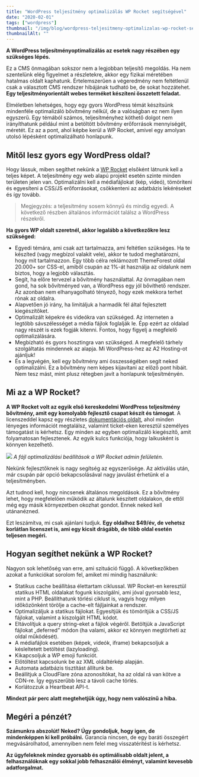 ```yaml
---
title: "WordPress teljesítmény optimalizálás WP Rocket segítségével"
date: "2020-02-01"
tags: ["wordpress"]
thumbnail: "/img/blog/wordpress-teljesitmeny-optimalizalas-wp-rocket-segitsegevel.jpg"
thumbnailAlt: ""
---
```


**A WordPress teljesítményoptimalizálás az esetek nagy részében egy szükséges lépés.**

Ez a CMS önmagában sokszor nem a legjobban teljesítő megoldás. Ha nem szentelünk elég figyelmet a részletekre, akkor egy fizikai méretében hatalmas oldalt kaphatunk. Értelemszerűen a végeredmény nem feltétlenül csak a választott CMS rendszer hibájának tudható be, de sokat hozzátehet. **Egy teljesítményorientált webes terméket készíteni összetett feladat.**

Elméletben lehetséges, hogy egy gyors WordPress témát készítsünk mindenféle optimalizáló bővítmény nélkül, de a valóságban ez nem ilyen egyszerű. Egy témából számos, teljesítményhez köthető dolgot nem irányíthatunk például mint a betöltött bővítmény erőforrások mennyiségét, méretét. Ez az a pont, ahol képbe kerül a WP Rocket, amivel egy amolyan utolsó lépésként optimalizálható honlapunk.

## Mitől lesz gyors egy WordPress oldal?

Hogy lássuk, miben segíthet nekünk a [WP Rocket](https://wp-rocket.me/) elsőként látnunk kell a teljes képet. A teljesítmény egy web alapú projekt esetén szinte minden területen jelen van. Optimalizálni kell a médiafájlokat (kép, videó), tömöríteni és egyesíteni a CSS/JS erőforrásokat, csökkenteni az adatbázis lekéréseket és így tovább.

> Megjegyzés: a teljesítmény sosem könnyű és mindig egyedi. A következő részben általános információt találsz a WordPress részekről.

**Ha gyors WP oldalt szeretnél, akkor legalább a következőkre lesz szükséged:**

- Egyedi témára, ami csak azt tartalmazza, ami feltétlen szükséges. Ha te készíted (vagy megbízol valakit vele), akkor te tudod meghatározni, hogy mit tartalmazzon. Egy több célra reklámozott ThemeForest oldal 20.000+ sor CSS-el, amiből csupán az 1%-át használja az oldalunk nem biztos, hogy a legjobb választás.
- Segít, ha előre tervezel a bővítmény használattal. Az önmagában nem gond, ha sok bővítményed van, a WordPress egy jól bővíthető rendszer. Az azonban nem elhanyagolható tényező, hogy ezek mekkora terhet rónak az oldalra.
- Alapvetően jó irány, ha limitáljuk a harmadik fél által fejlesztett kiegészítőket.
- Optimalizált képekre és videókra van szükséged. Az interneten a legtöbb sávszélességet a média fájlok foglalják le. Épp ezért az oldalad nagy részét is ezek fogják kitenni. Fontos, hogy figyelj a megfelelő optimalizálására.
- Megbízható és gyors hosztingra van szükséged. A megfelelő tárhely szolgáltatás mindennek az alapja. Mi WordPress-hez az A2 Hosting-ot ajánljuk!
- És a legvégén, kell egy bővítmény ami összességében segít neked optimalizálni. Ez a bővítmény nem képes kijavítani az előző pont hibáit. Nem tesz mást, mint plusz rétegben javít a honlapunk teljesítményén.

## Mi az a WP Rocket?

**A WP Rocket volt az egyik első kereskedelmi WordPress teljesítmény bővítmény, amit egy komolyabb fejlesztő csapat készít és támogat**. A licenszeddel kapsz egy részletes [dokumentációs oldalt](https://docs.wp-rocket.me/), ahol minden lényeges információt megtalálsz, valamint ticket-eken keresztül személyes támogatást is kérhetsz. Egy minden az egyben optimalizáló kiegészítő, amit folyamatosan fejlesztenek. Az egyik kulcs funkciója, hogy laikusként is könnyen kezelhető.

![](/img/blog/wp-rocket-file-optimization-kepernyo.png) *A fájl optimalizálási beállítások a WP Rocket admin felületén.*

Nekünk fejlesztőknek is nagy segítség az egyszerűsége. Az aktiválás után, már csupán pár opció bekapcsolásával nagy javulást érhetünk el a teljesítményben.

Azt tudnod kell, hogy nincsenek általános megoldások. Ez a bővítmény lehet, hogy megfelelően működik az általunk készített oldalakon, de ettől még egy másik környezetben okozhat gondot. Ennek neked kell utánanézned.

Ezt leszámítva, mi csak ajánlani tudjuk. **Egy oldalhoz $49/év, de vehetsz korlátlan licenszet is, ami egy kicsit drágább, de több oldal esetén teljesen megéri.**

## Hogyan segíthet nekünk a WP Rocket?

Nagyon sok lehetőség van erre, ami szituáció függő. A következőkben azokat a funkciókat sorolom fel, amiket mi mindig használunk:

- Statikus cache beállítása élettartam ciklussal. WP Rocket-en keresztül statikus HTML oldalakat fogunk kiszolgálni, ami jóval gyorsabb lesz, mint a PHP. Beállíthatunk törlési ciklust is, vagyis hogy milyen időközönként törölje a cache-elt fájljainkat a rendszer.
- Optimalizáljuk a statikus fájlokat. Egyesítjük és tömörítjük a CSS/JS fájlokat, valamint a kiszolgált HTML kódot.
- Eltávolítjuk a query string-eket a fájlok végéről. Betöltjük a JavaScript fájlokat „deferred” módon (ha valami, akkor ez könnyen megtörheti az oldal működését).
- A médiafájlok esetében (képek, videók, iframe) bekapcsoljuk a késleltetett betöltést (lazyloading).
- Kikapcsoljuk a WP emoji funkciót.
- Előtöltést kapcsolunk be az XML oldaltérkép alapján.
- Automata adatbázis tisztítást állítunk be.
- Beállítjuk a CloudFlare zóna azonosítókat, ha az oldal rá van kötve a CDN-re. Így egyszerűbb lesz a távoli cache törlés.
- Korlátozzuk a Heartbeat API-t.

**Mindezt pár perc alatt megtehetjük úgy, hogy nem valószínű a hiba.**

## Megéri a pénzét?

**Számunkra abszolút! Neked? Úgy gondoljuk, hogy igen, de mindenképpen ki kell próbálni.** Garancia nincsen, de egy baráti összegért megvásárolhatod, amennyiben nem felel meg visszatérítést is kérhetsz.

**Az ügyfeleknek mindez gyorsabb és optimálisabb oldalt jelent, a felhasználóknak egy sokkal jobb felhasználói élményt, valamint kevesebb adatforgalmat.**
